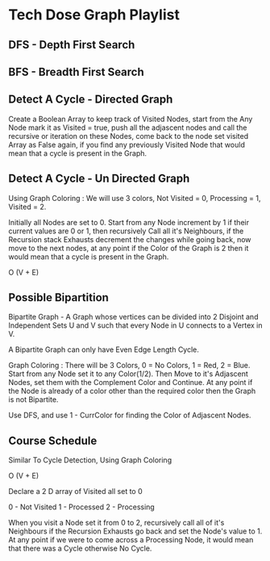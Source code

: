 # Tech Dose Graph Playlist

## DFS - Depth First Search
## BFS - Breadth First Search

## Detect A Cycle - Directed Graph

Create a Boolean Array to keep track of Visited Nodes, start from the Any Node mark it as Visited = true, push all the adjascent nodes and call the recursive or iteration on these Nodes, come back to the node set visited Array as False again, if you find any previously Visited Node that would mean that a cycle is present in the Graph.

## Detect A Cycle - Un Directed Graph

Using Graph Coloring : We will use 3 colors, Not Visited = 0, Processing = 1, Visited = 2.

Initially all Nodes are set to 0. Start from any Node increment by 1 if their current values are 0 or 1, then recursively Call all it's Neighbours, if the Recursion stack Exhausts decrement the changes while going back, now move to the next nodes, at any point if the Color of the Graph is 2 then it would mean that a cycle is present in the Graph.

O (V + E)

## Possible Bipartition

Bipartite Graph - A Graph whose vertices can be divided into 2 Disjoint and Independent Sets U and V such that every Node in U connects to a Vertex in V.

A Bipartite Graph can only have Even Edge Length Cycle.

Graph Coloring : There will be 3 Colors, 0 = No Colors, 1 = Red, 2 = Blue. Start from any Node set it to any Color(1/2). Then Move to it's Adjascent Nodes, set them with the Complement Color and Continue. At any point if the Node is already of a color other than the required color then the Graph is not Bipartite.

Use DFS, and use 1 - CurrColor for finding the Color of Adjascent Nodes.

## Course Schedule

Similar To Cycle Detection, Using Graph Coloring

O (V + E)

Declare a 2 D array of Visited all set to 0

0 - Not Visited
1 - Processed
2 - Processing

When you visit a Node set it from 0 to 2, recursively call all of it's Neighbours if the Recursion Exhausts go back and set the Node's value to 1. At any point if we were to come across a Processing Node, it would mean that there was a Cycle otherwise No Cycle.